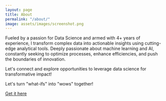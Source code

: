```yaml
---
layout: page
title: About
permalink: "/about/"
image: assets/images/screenshot.png
---
```


Fueled by a passion for Data Science and armed with 4+ years of experience, I transform complex data into actionable insights using cutting-edge analytical tools. 
Deeply passionate about machine learning and AI, constantly seeking to optimize processes, enhance efficiencies, and push the boundaries of innovation. 

Let's connect and explore opportunities to leverage data science for transformative impact!

Let's turn "what-ifs" into "wows" together!

[Get it here](https://bootstrapstarter.com/jekyll-theme-memoirs/)

